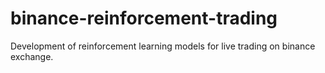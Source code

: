 # binance-reinforcement-trading
Development of reinforcement learning models for live trading on binance exchange.
